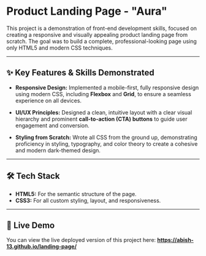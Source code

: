 # Product Landing Page - "Aura"

This project is a demonstration of front-end development skills, focused on creating a responsive and visually appealing product landing page from scratch. The goal was to build a complete, professional-looking page using only HTML5 and modern CSS techniques.

---

## ✨ Key Features & Skills Demonstrated

-   **Responsive Design:** Implemented a mobile-first, fully responsive design using modern CSS, including **Flexbox** and **Grid**, to ensure a seamless experience on all devices.

-   **UI/UX Principles:** Designed a clean, intuitive layout with a clear visual hierarchy and prominent **call-to-action (CTA) buttons** to guide user engagement and conversion.

-   **Styling from Scratch:** Wrote all CSS from the ground up, demonstrating proficiency in styling, typography, and color theory to create a cohesive and modern dark-themed design.

---

## 🛠️ Tech Stack

-   **HTML5:** For the semantic structure of the page.
-   **CSS3:** For all custom styling, layout, and responsiveness.

---

## 🚀 Live Demo

You can view the live deployed version of this project here: **https://abish-13.github.io/landing-page/**

